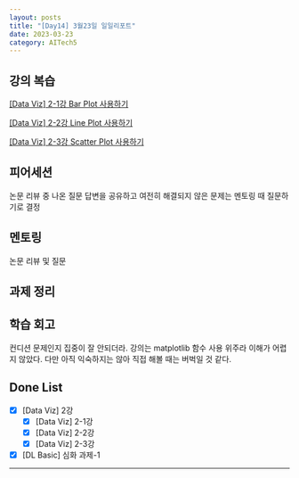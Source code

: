 ```yaml
---
layout: posts
title: "[Day14] 3월23일 일일리포트"
date: 2023-03-23
category: AITech5
---
```


## 강의 복습

[[Data Viz] 2-1강 Bar Plot 사용하기](https://www.notion.so/Data-Viz-2-1-Bar-Plot-7ba3f298ecf247d9953c0d9ef1ce771d) 

[[Data Viz] 2-2강 Line Plot 사용하기](https://www.notion.so/Data-Viz-2-2-Line-Plot-9783ae8e5d8f48fe8fd7db230b56ba6d) 

[[Data Viz] 2-3강 Scatter Plot 사용하기](https://www.notion.so/Data-Viz-2-3-Scatter-Plot-6cf1c730941b4d599b84d89f533b86c3) 

## 피어세션

논문 리뷰 중 나온 질문 답변을 공유하고 여전히 해결되지 않은 문제는 멘토링 때 질문하기로 결정

## 멘토링

논문 리뷰 및 질문

## 과제 정리

## 학습 회고

컨디션 문제인지 집중이 잘 안되더라. 강의는 matplotlib 함수 사용 위주라 이해가 어렵지 않았다. 다만 아직 익숙하지는 않아 직접 해볼 때는 버벅일 것 같다.

## Done List

- [x]  [Data Viz] 2강
    - [x]  [Data Viz] 2-1강
    - [x]  [Data Viz] 2-2강
    - [x]  [Data Viz] 2-3강
- [x]  [DL Basic] 심화 과제-1
    
---
